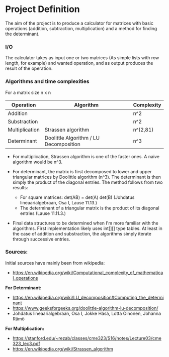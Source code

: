 # Project Definition

The aim of the project is to produce a calculator for matrices with basic operations (addition, subtraction, multiplication) and a method for finding the determinant.

### I/O
The calculator takes as input one or two matrices (As simple lists with row length, for example) and wanted operation, and as output produces the result of the operation.

### Algorithms and time complexities

For a matrix size n x n

| Operation       | Algorithm                                | Complexity |
|-----------------|------------------------------------------|------------|
|  Addition       |                                          | n^2        |
|  Substraction   |                                          | n^2        |
|  Multiplication | Strassen algorithm                       | n^(2,81)   |
|  Determinant    | Doolittle Algorithm / LU Decomposition   | n^3        |


- For multiplication, Strassen algorithm is one of the faster ones. A naive algorithm would be n^3.

- For determinant, the matrix is first decomposed to lower and upper triangular matrices by Doolittle algorithm (n^3). The determinant is then simply the product of the diagonal entries. The method follows from two results:
  - For square matrices: det(AB) = det(A) det(B)  (Johdatus lineaarialgebraan, Osa I, Lause 11.13.)
  - The determinant of a triangular matrix is the product of its diagonal entries (Lause 11.11.3.)

- Final data structures to be determined when I'm more familiar with the algorithms. First implementation likely uses int[][] type tables. At least in the case of addition and substraction, the algorithms simply iterate through successive entries. 

### Sources:

Initial sources have mainly been from wikipedia:
- https://en.wikipedia.org/wiki/Computational_complexity_of_mathematical_operations

**For Determinant:**
- https://en.wikipedia.org/wiki/LU_decomposition#Computing_the_determinant
- https://www.geeksforgeeks.org/doolittle-algorithm-lu-decomposition/
- Johdatus lineaarialgebraan, Osa I, Jokke Häsä, Lotta Oinonen, Johanna Rämö

**For Multiplication:**
- https://stanford.edu/~rezab/classes/cme323/S16/notes/Lecture03/cme323_lec3.pdf
- https://en.wikipedia.org/wiki/Strassen_algorithm

